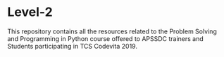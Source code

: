 # Level-2
This repository contains all the resources related to the Problem Solving and Programming in Python course offered to APSSDC trainers and Students participating in TCS Codevita 2019.
